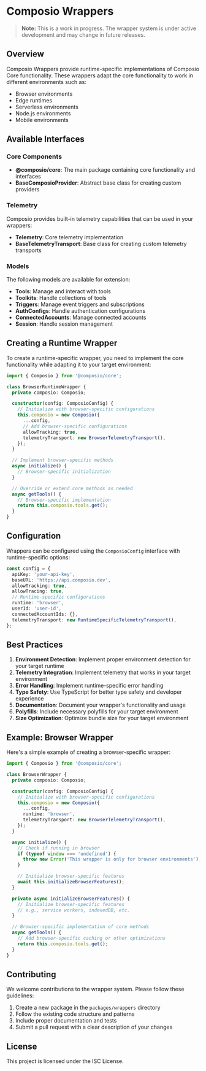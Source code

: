 # Composio Wrappers

> **Note:** This is a work in progress. The wrapper system is under active development and may change in future releases.

## Overview

Composio Wrappers provide runtime-specific implementations of Composio Core functionality. These wrappers adapt the core functionality to work in different environments such as:

- Browser environments
- Edge runtimes
- Serverless environments
- Node.js environments
- Mobile environments

## Available Interfaces

### Core Components

- **@composio/core**: The main package containing core functionality and interfaces
- **BaseComposioProvider**: Abstract base class for creating custom providers

### Telemetry

Composio provides built-in telemetry capabilities that can be used in your wrappers:

- **Telemetry**: Core telemetry implementation
- **BaseTelemetryTransport**: Base class for creating custom telemetry transports

### Models

The following models are available for extension:

- **Tools**: Manage and interact with tools
- **Toolkits**: Handle collections of tools
- **Triggers**: Manage event triggers and subscriptions
- **AuthConfigs**: Handle authentication configurations
- **ConnectedAccounts**: Manage connected accounts
- **Session**: Handle session management

## Creating a Runtime Wrapper

To create a runtime-specific wrapper, you need to implement the core functionality while adapting it to your target environment:

```typescript
import { Composio } from '@composio/core';

class BrowserRuntimeWrapper {
  private composio: Composio;

  constructor(config: ComposioConfig) {
    // Initialize with browser-specific configurations
    this.composio = new Composio({
      ...config,
      // Add browser-specific configurations
      allowTracking: true,
      telemetryTransport: new BrowserTelemetryTransport(),
    });
  }

  // Implement browser-specific methods
  async initialize() {
    // Browser-specific initialization
  }

  // Override or extend core methods as needed
  async getTools() {
    // Browser-specific implementation
    return this.composio.tools.get();
  }
}
```

## Configuration

Wrappers can be configured using the `ComposioConfig` interface with runtime-specific options:

```typescript
const config = {
  apiKey: 'your-api-key',
  baseURL: 'https://api.composio.dev',
  allowTracking: true,
  allowTracing: true,
  // Runtime-specific configurations
  runtime: 'browser',
  userId: 'user-id',
  connectedAccountIds: {},
  telemetryTransport: new RuntimeSpecificTelemetryTransport(),
};
```

## Best Practices

1. **Environment Detection**: Implement proper environment detection for your target runtime
2. **Telemetry Integration**: Implement telemetry that works in your target environment
3. **Error Handling**: Implement runtime-specific error handling
4. **Type Safety**: Use TypeScript for better type safety and developer experience
5. **Documentation**: Document your wrapper's functionality and usage
6. **Polyfills**: Include necessary polyfills for your target environment
7. **Size Optimization**: Optimize bundle size for your target environment

## Example: Browser Wrapper

Here's a simple example of creating a browser-specific wrapper:

```typescript
import { Composio } from '@composio/core';

class BrowserWrapper {
  private composio: Composio;

  constructor(config: ComposioConfig) {
    // Initialize with browser-specific configurations
    this.composio = new Composio({
      ...config,
      runtime: 'browser',
      telemetryTransport: new BrowserTelemetryTransport(),
    });
  }

  async initialize() {
    // Check if running in browser
    if (typeof window === 'undefined') {
      throw new Error('This wrapper is only for browser environments');
    }

    // Initialize browser-specific features
    await this.initializeBrowserFeatures();
  }

  private async initializeBrowserFeatures() {
    // Initialize browser-specific features
    // e.g., service workers, indexedDB, etc.
  }

  // Browser-specific implementation of core methods
  async getTools() {
    // Add browser-specific caching or other optimizations
    return this.composio.tools.get();
  }
}
```

## Contributing

We welcome contributions to the wrapper system. Please follow these guidelines:

1. Create a new package in the `packages/wrappers` directory
2. Follow the existing code structure and patterns
3. Include proper documentation and tests
4. Submit a pull request with a clear description of your changes

## License

This project is licensed under the ISC License.
